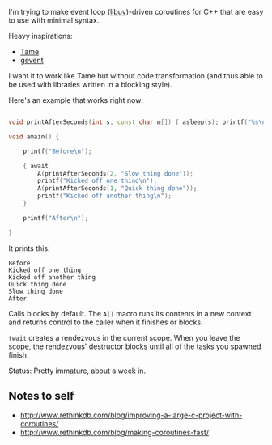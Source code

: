 I'm trying to make event loop ([libuv](https://github.com/joyent/libuv))-driven coroutines for C++ that are easy to use with minimal syntax. 

Heavy inspirations:

- [Tame](https://github.com/okws/sfslite/wiki/tame)
- [gevent](http://www.gevent.org/)

I want it to work like Tame but without code transformation (and thus able to be used with libraries written in a blocking style).

Here's an example that works right now:

```c++

void printAfterSeconds(int s, const char m[]) { asleep(s); printf("%s\n", m); }

void amain() {

	printf("Before\n");

	{ await
		A(printAfterSeconds(2, "Slow thing done"));
		printf("Kicked off one thing\n");
		A(printAfterSeconds(1, "Quick thing done"));
		printf("Kicked off another thing\n");
	}

	printf("After\n");

}
```

It prints this:

```
Before
Kicked off one thing
Kicked off another thing
Quick thing done
Slow thing done
After
```

Calls blocks by default. The `A()` macro runs its contents in a new context and returns control to the caller when it finishes or blocks.

`twait` creates a rendezvous in the current scope. When you leave the scope, the rendezvous' destructor blocks until all of the tasks you spawned finish.

Status: Pretty immature, about a week in.

## Notes to self

- http://www.rethinkdb.com/blog/improving-a-large-c-project-with-coroutines/
- http://www.rethinkdb.com/blog/making-coroutines-fast/
